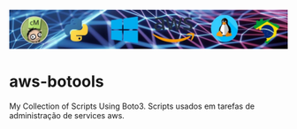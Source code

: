 [![git_capa](git_capa.jpg)](https://www.youtube.com/channel/UCKNbFi55znAEztGwHzrVfCw)
# aws-botools
My Collection of Scripts Using Boto3. Scripts usados em tarefas de administração de services aws.


